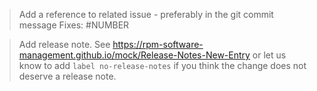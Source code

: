 
> Add a reference to related issue - preferably in the git commit message
Fixes: #NUMBER

> Add release note. See https://rpm-software-management.github.io/mock/Release-Notes-New-Entry
> or let us know to add `label no-release-notes` if you think the change does
> not deserve a release note.
